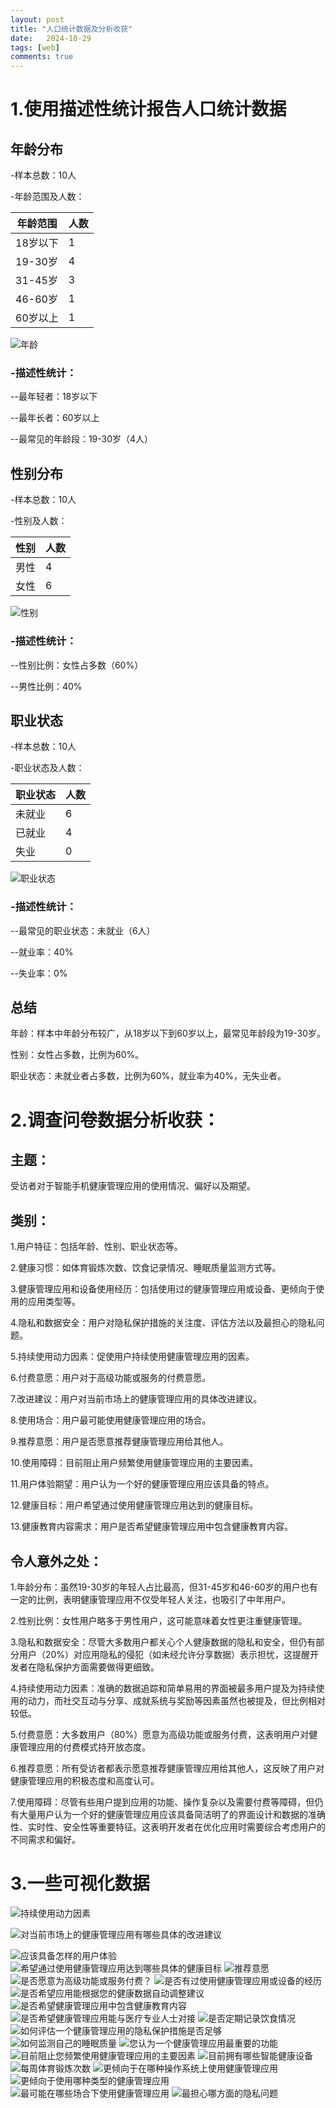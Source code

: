 ```yaml
---
layout: post
title: "人口统计数据及分析收获"
date:   2024-10-29
tags: [web]
comments: true
---
```

<!-- more -->

# 1.使用描述性统计报告人口统计数据

## 年龄分布

-样本总数：10人

-年龄范围及人数：

| 年龄范围     | 人数 |
| ----------- | ----------- |
| 18岁以下     | 1      |
| 19-30岁     | 4      |
| 31-45岁   | 3        |
| 46-60岁   | 1        |
| 60岁以上   | 1      |

![年龄](https://github.com/user-attachments/assets/be278e91-d2ae-482d-b21b-b8bb903cde8e)

### -描述性统计：

--最年轻者：18岁以下

--最年长者：60岁以上

--最常见的年龄段：19-30岁（4人）

## 性别分布

-样本总数：10人

-性别及人数：

| 性别     | 人数 |
| ----------- | ----------- |
| 男性    | 4      |
| 女性     | 6      |

![性别](https://github.com/user-attachments/assets/a1eed3d5-559e-4593-9d1d-e55f39fc0810)


### -描述性统计：

--性别比例：女性占多数（60%）

--男性比例：40%

## 职业状态

-样本总数：10人

-职业状态及人数：

| 职业状态      | 人数 |
| ----------- | ----------- |
| 未就业     | 6      |
| 已就业   | 4        |
| 失业     | 0      |

![职业状态](https://github.com/user-attachments/assets/671bbf52-43b4-4f9f-8836-d3dfbae3ac67)


### -描述性统计：

--最常见的职业状态：未就业（6人）

--就业率：40%

--失业率：0%

## 总结

年龄：样本中年龄分布较广，从18岁以下到60岁以上，最常见年龄段为19-30岁。

性别：女性占多数，比例为60%。

职业状态：未就业者占多数，比例为60%，就业率为40%，无失业者。

# 2.调查问卷数据分析收获：

## 主题：

受访者对于智能手机健康管理应用的使用情况、偏好以及期望。

## 类别：

1.用户特征：包括年龄、性别、职业状态等。

2.健康习惯：如体育锻炼次数、饮食记录情况、睡眠质量监测方式等。

3.健康管理应用和设备使用经历：包括使用过的健康管理应用或设备、更倾向于使用的应用类型等。

4.隐私和数据安全：用户对隐私保护措施的关注度、评估方法以及最担心的隐私问题。

5.持续使用动力因素：促使用户持续使用健康管理应用的因素。

6.付费意愿：用户对于高级功能或服务的付费意愿。

7.改进建议：用户对当前市场上的健康管理应用的具体改进建议。

8.使用场合：用户最可能使用健康管理应用的场合。

9.推荐意愿：用户是否愿意推荐健康管理应用给其他人。

10.使用障碍：目前阻止用户频繁使用健康管理应用的主要因素。

11.用户体验期望：用户认为一个好的健康管理应用应该具备的特点。

12.健康目标：用户希望通过使用健康管理应用达到的健康目标。

13.健康教育内容需求：用户是否希望健康管理应用中包含健康教育内容。

## 令人意外之处：

1.年龄分布：虽然19-30岁的年轻人占比最高，但31-45岁和46-60岁的用户也有一定的比例，表明健康管理应用不仅受年轻人关注，也吸引了中年用户。

2.性别比例：女性用户略多于男性用户，这可能意味着女性更注重健康管理。

3.隐私和数据安全：尽管大多数用户都关心个人健康数据的隐私和安全，但仍有部分用户（20%）对应用隐私的侵犯（如未经允许分享数据）表示担忧，这提醒开发者在隐私保护方面需要做得更细致。

4.持续使用动力因素：准确的数据追踪和简单易用的界面被最多用户提及为持续使用的动力，而社交互动与分享、成就系统与奖励等因素虽然也被提及，但比例相对较低。

5.付费意愿：大多数用户（80%）愿意为高级功能或服务付费，这表明用户对健康管理应用的付费模式持开放态度。

6.推荐意愿：所有受访者都表示愿意推荐健康管理应用给其他人，这反映了用户对健康管理应用的积极态度和高度认可。

7.使用障碍：尽管有些用户提到应用的功能、操作复杂以及需要付费等障碍，但仍有大量用户认为一个好的健康管理应用应该具备简洁明了的界面设计和数据的准确性、实时性、安全性等重要特征。这表明开发者在优化应用时需要综合考虑用户的不同需求和偏好。

# 3.一些可视化数据

![持续使用动力因素](https://github.com/user-attachments/assets/090a9571-379f-45c1-88b7-19a878ef2239)

![对当前市场上的健康管理应用有哪些具体的改进建议](https://github.com/user-attachments/assets/ffbbbdfe-eb3d-4499-9867-cd3ed0c21dbd)

![应该具备怎样的用户体验](https://github.com/user-attachments/assets/eb83b476-4a76-44db-b7b7-0bcab3b06f4c)
![希望通过使用健康管理应用达到哪些具体的健康目标](https://github.com/user-attachments/assets/5499813e-719a-400b-b15f-122c03e714f9)
![推荐意愿](https://github.com/user-attachments/assets/86b6547b-51a1-491d-aa4b-0cc04dec1ae0)
![是否愿意为高级功能或服务付费？](https://github.com/user-attachments/assets/df06c7f1-bd34-4387-ba8a-6a4f5d915031)
![是否有过使用健康管理应用或设备的经历](https://github.com/user-attachments/assets/f315e319-fc9b-4d8b-984b-88a30803075f)
![是否希望应用能根据您的健康数据自动调整建议](https://github.com/user-attachments/assets/b8675aab-6e04-46f3-8df6-c3cd083be666)
![是否希望健康管理应用中包含健康教育内容](https://github.com/user-attachments/assets/5646068f-3fe4-4d2b-a5be-51765a714a50)
![是否希望健康管理应用能与医疗专业人士对接](https://github.com/user-attachments/assets/eb3fcd1c-a289-4db1-bca0-86801a7de824)
![是否定期记录饮食情况](https://github.com/user-attachments/assets/878c12e5-93c4-434d-a79a-558c032ddc47)
![如何评估一个健康管理应用的隐私保护措施是否足够](https://github.com/user-attachments/assets/1d30bb18-49b4-4b72-9354-3df5dafcf1fa)
![如何监测自己的睡眠质量](https://github.com/user-attachments/assets/f16cf880-fdc1-4193-a133-7dc6b04aca2c)
![您认为一个健康管理应用最重要的功能](https://github.com/user-attachments/assets/87ad9b91-d88b-47a0-9f50-a0482be64dde)
![目前阻止您频繁使用健康管理应用的主要因素](https://github.com/user-attachments/assets/e316e71a-999e-444f-bf5a-950682e90b3e)
![目前拥有哪些智能健康设备](https://github.com/user-attachments/assets/d30ca80f-2db9-4025-aade-81be1d5f0835)
![每周体育锻炼次数](https://github.com/user-attachments/assets/bc9fba38-b964-4710-9621-a3c6e96d362a)
![更倾向于在哪种操作系统上使用健康管理应用](https://github.com/user-attachments/assets/14507dd4-e554-4478-b05c-41bc376c420a)
![更倾向于使用哪种类型的健康管理应用](https://github.com/user-attachments/assets/7d0dd539-decb-45b9-88f9-35b8f480c070)
![最可能在哪些场合下使用健康管理应用](https://github.com/user-attachments/assets/128e7e06-a6b5-4aee-a33b-31a4c212c9b2)
![最担心哪方面的隐私问题](https://github.com/user-attachments/assets/13ab0c09-f06d-460a-a859-680fa065dee9)
